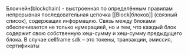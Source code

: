 Блокчейн(blockchain) - выстроенная по определённым правилам непрерывная последовательная цепочка [[Block|блоков]] (связный список), содержащих информацию. Связь между блоками обеспечивается не только нумерацией, но и тем, что каждый блок содержит свою собственную хеш-сумму и хеш-сумму предыдущего блока. В случае cellframe sdk – это токены, транзакции, эмиссия, сертификаты